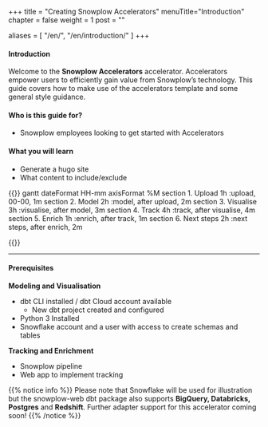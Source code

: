+++
title = "Creating Snowplow Accelerators"
menuTitle="Introduction"
chapter = false
weight = 1
post = ""

aliases = [
    "/en/",
    "/en/introduction/"
]
+++

#### Introduction

Welcome to the **Snowplow Accelerators** accelerator. Accelerators empower users to efficiently gain value from Snowplow’s technology. This guide covers how to make use of the accelerators template and some general style guidance.

#### Who is this guide for?
- Snowplow employees looking to get started with Accelerators

#### What you will learn
- Generate a hugo site
- What content to include/exclude

{{<mermaid>}}
gantt
        dateFormat  HH-mm
        axisFormat %M
        section 1. Upload
        1h          :upload, 00-00, 1m
        section 2. Model
        2h          :model, after upload, 2m
        section 3. Visualise
        3h          :visualise, after model, 3m
        section 4. Track
        4h          :track, after visualise, 4m
        section 5. Enrich
        1h          :enrich, after track, 1m
        section 6. Next steps
        2h          :next steps, after enrich, 2m

{{</mermaid >}}

***

#### Prerequisites

**Modeling and Visualisation**
- dbt CLI installed / dbt Cloud account available
  - New dbt project created and configured
- Python 3 Installed
- Snowflake account and a user with access to create schemas and tables

**Tracking and Enrichment**
- Snowplow pipeline
- Web app to implement tracking

{{% notice info %}}
Please note that Snowflake will be used for illustration but the snowplow-web dbt package also supports **BigQuery, Databricks, Postgres** and **Redshift**. Further adapter support for this accelerator coming soon!
{{% /notice %}}

